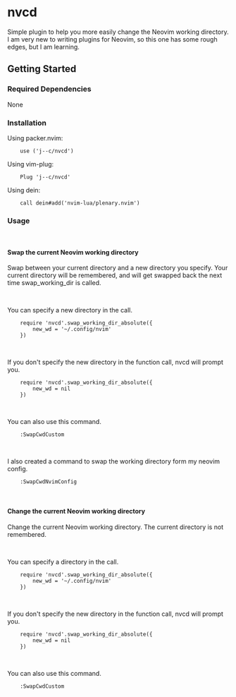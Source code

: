# nvcd
Simple plugin to help you more easily change the Neovim working directory. I am very new to writing plugins for Neovim, so this one has some rough edges, but I am learning.


## Getting Started

### Required Dependencies 
None

### Installation 

Using packer.nvim:
```
    use ('j--c/nvcd')
```
Using vim-plug:
```
    Plug 'j--c/nvcd'
```
Using dein:
```
    call dein#add('nvim-lua/plenary.nvim')
```

### Usage 

<br>

#### Swap the current Neovim working directory

Swap between your current directory and a new directory you specify. Your current directory will be remembered, and will get swapped back the next time swap_working_dir is called. <br>

<br>

You can specify a new directory in the call.
```
    require 'nvcd'.swap_working_dir_absolute({
        new_wd = '~/.config/nvim'
    })
```

<br>

If you don't specify the new directory in the function call, nvcd will prompt you. 
```
    require 'nvcd'.swap_working_dir_absolute({
        new_wd = nil
    })
```

<br>

You can also use this command.
```
    :SwapCwdCustom
```

<br>

I also created a command to swap the working directory form my neovim config.
```
    :SwapCwdNvimConfig
```

<br>

#### Change the current Neovim working directory

Change the current Neovim working directory.  The current directory is not remembered.<br>

<br>

You can specify a directory in the call.
```
    require 'nvcd'.swap_working_dir_absolute({
        new_wd = '~/.config/nvim'
    })
```

<br>

If you don't specify the new directory in the function call, nvcd will prompt you. 
```
    require 'nvcd'.swap_working_dir_absolute({
        new_wd = nil
    })
```

<br>

You can also use this command.
```
    :SwapCwdCustom
```
